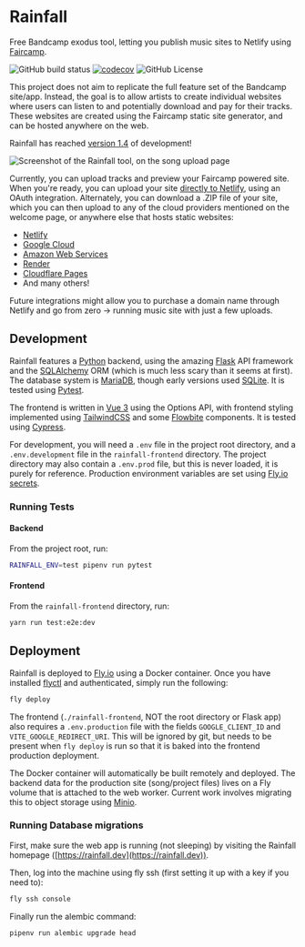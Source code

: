 # Rainfall

Free Bandcamp exodus tool, letting you publish music sites to Netlify using [Faircamp](https://codeberg.org/simonrepp/faircamp).

![GitHub build status](https://github.com/audiodude/rainfall/actions/workflows/ci.yml/badge.svg)
[![codecov](https://codecov.io/gh/audiodude/rainfall/branch/main/graph/badge.svg?token=rTPXFzOytM)](https://codecov.io/gh/audiodude/rainfall)
![GitHub License](https://img.shields.io/github/license/audiodude/rainfall)

This project does not aim to replicate the full feature set of the Bandcamp site/app. Instead, the goal is to allow artists to create individual websites where users can listen to and potentially download and pay for their tracks. These websites are created using the Faircamp static site generator, and can be hosted anywhere on the web.

Rainfall has reached [version 1.4](https://sfba.social/@audiodude/113477212084686730) of development!

![Screenshot of the Rainfall tool, on the song upload page](https://github.com/audiodude/rainfall/assets/57832/04e7088a-3d61-4dcd-b22a-445be161534e)

Currently, you can upload tracks and preview your Faircamp powered site. When you're ready, you can upload your site [directly to Netlify](https://www.netlify.com/), using an OAuth integration. Alternately, you can download a .ZIP file of your site, which you can then upload to any of the cloud providers mentioned on the welcome page, or anywhere else that hosts static websites:

- [Netlify](https://www.netlify.com/)
- [Google Cloud](https://cloud.google.com/storage?hl=en)
- [Amazon Web Services](https://aws.amazon.com/s3/)
- [Render](https://render.com)
- [Cloudflare Pages](https://pages.cloudflare.com/)
- And many others!

Future integrations might allow you to purchase a domain name through Netlify and go from zero -> running music site with just a few uploads.

## Development

Rainfall features a [Python](https://www.python.org/) backend, using the amazing [Flask](https://flask.readthedocs.io/) API framework and the [SQLAlchemy](https://www.sqlalchemy.org/) ORM (which is much less scary than it seems at first). The database system is [MariaDB](https://mariadb.com/), though early versions used [SQLite](https://www.sqlite.org/index.html). It is tested using [Pytest](https://pytest.org/).

The frontend is written in [Vue 3](https://vuejs.org/) using the Options API, with frontend styling implemented using [TailwindCSS](https://tailwindcss.com/) and some [Flowbite](https://flowbite.com/) components. It is tested using [Cypress](https://www.cypress.io/).

For development, you will need a `.env` file in the project root directory, and a `.env.development` file in the `rainfall-frontend` directory. The project directory may also contain a `.env.prod` file, but this is never loaded, it is purely for reference. Production environment variables are set using [Fly.io secrets](https://fly.io/docs/reference/secrets/).

### Running Tests

#### Backend

From the project root, run:

```bash
RAINFALL_ENV=test pipenv run pytest
```

#### Frontend

From the `rainfall-frontend` directory, run:

```bash
yarn run test:e2e:dev
```

## Deployment

Rainfall is deployed to [Fly.io](https://fly.io/) using a Docker container. Once you have installed [flyctl](https://fly.io/docs/hands-on/install-flyctl/) and authenticated, simply run the following:

```bash
fly deploy
```

The frontend (`./rainfall-frontend`, NOT the root directory or Flask app) also requires a `.env.production` file with the fields `GOOGLE_CLIENT_ID` and `VITE_GOOGLE_REDIRECT_URI`. This will be ignored by git, but needs to be present when `fly deploy` is run so that it is baked into the frontend production deployment.

The Docker container will automatically be built remotely and deployed. The backend data for the production site (song/project files) lives on a Fly volume that is attached to the web worker. Current work involves migrating this to object storage using [Minio](https://min.io/).

### Running Database migrations

First, make sure the web app is running (not sleeping) by visiting the Rainfall homepage ([https://rainfall.dev](https://rainfall.dev)).

Then, log into the machine using fly ssh (first setting it up with a key if you need to):

```bash
fly ssh console
```

Finally run the alembic command:

```bash
pipenv run alembic upgrade head
```
